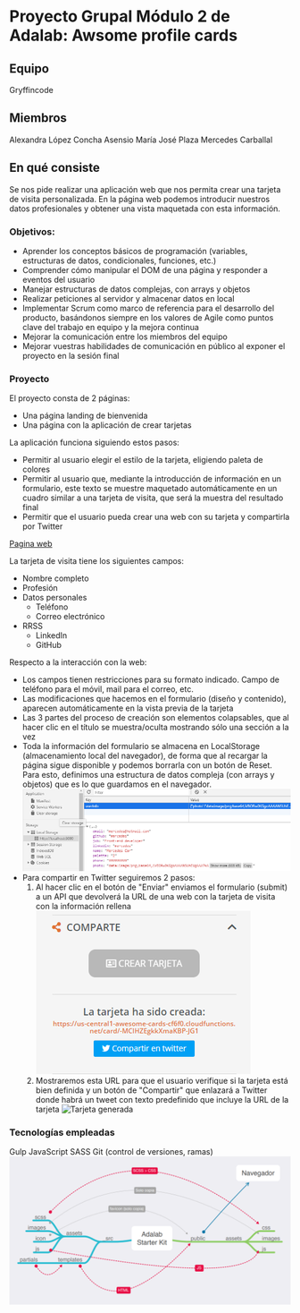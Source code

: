 # Proyecto Grupal Módulo 2 de Adalab: Awsome profile cards

## Equipo

Gryffincode

## Miembros

Alexandra López
Concha Asensio
María José Plaza
Mercedes Carballal

## En qué consiste

Se nos pide realizar una aplicación web que nos permita crear una tarjeta de visita personalizada.
En la página web podemos introducir nuestros datos profesionales y obtener una vista maquetada con esta información.

### Objetivos:

- Aprender los conceptos básicos de programación (variables, estructuras de datos, condicionales, funciones, etc.)
- Comprender cómo manipular el DOM de una página y responder a eventos del usuario
- Manejar estructuras de datos complejas, con arrays y objetos
- Realizar peticiones al servidor y almacenar datos en local
- Implementar Scrum como marco de referencia para el desarrollo del producto, basándonos siempre en los valores de Agile como puntos clave del trabajo en equipo y la mejora continua
- Mejorar la comunicación entre los miembros del equipo
- Mejorar vuestras habilidades de comunicación en público al exponer el proyecto en la sesión final

### Proyecto

El proyecto consta de 2 páginas:

- Una página landing de bienvenida
- Una página con la aplicación de crear tarjetas

La aplicación funciona siguiendo estos pasos:

- Permitir al usuario elegir el estilo de la tarjeta, eligiendo paleta de colores
- Permitir al usuario que, mediante la introducción de información en un formulario, este texto se muestre maquetado automáticamente en un cuadro similar a una tarjeta de visita, que será la muestra del resultado final
- Permitir que el usuario pueda crear una web con su tarjeta y compartirla por Twitter

[Pagina web](./info-readme/Pagina-web.PNG)

La tarjeta de visita tiene los siguientes campos:

- Nombre completo
- Profesión
- Datos personales
  - Teléfono
  - Correo electrónico
- RRSS
  - LinkedIn
  - GitHub

Respecto a la interacción con la web:

- Los campos tienen restricciones para su formato indicado. Campo de teléfono para el móvil, mail para el correo, etc.
- Las modificaciones que hacemos en el formulario (diseño y contenido), aparecen automáticamente en la vista previa de la tarjeta
- Las 3 partes del proceso de creación son elementos colapsables, que al hacer clic en el título se muestra/oculta mostrando sólo una sección a la vez
- Toda la información del formulario se almacena en LocalStorage (almacenamiento local del navegador), de forma que al recargar la página sigue disponible y podemos borrarla con un botón de Reset. Para esto, definimos una estructura de datos compleja (con arrays y objetos) que es lo que guardamos en el navegador.
  ![Local Storage](./info-readme/LocalStorage.PNG)
- Para compartir en Twitter seguiremos 2 pasos:
  1. Al hacer clic en el botón de "Enviar" enviamos el formulario (submit) a un API que devolverá la URL de una web con la tarjeta de visita con la información rellena
     ![Compartir Twitter](./info-readme/twitter.PNG)
  2. Mostraremos esta URL para que el usuario verifique si la tarjeta está bien definida y un botón de "Compartir" que enlazará a Twitter donde habrá un tweet con texto predefinido que incluye la URL de la tarjeta
     ![Tarjeta generada](./info-readme/TarjetaGenerada.PNG)

### Tecnologías empleadas

Gulp
JavaScript
SASS
Git (control de versiones, ramas)
![Gulp flow](./gulp-flow.png)
